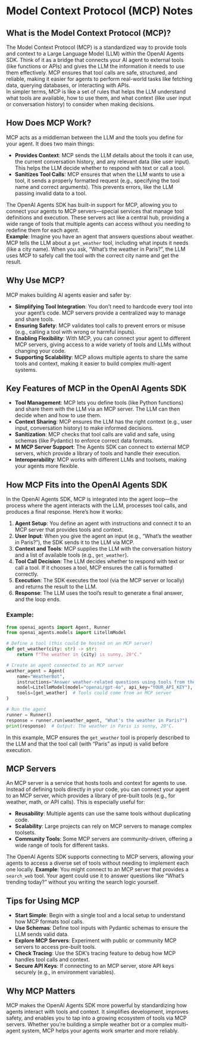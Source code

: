 
# Model Context Protocol (MCP) Notes

## What is the Model Context Protocol (MCP)?

The Model Context Protocol (MCP) is a standardized way to provide tools and context to a Large Language Model (LLM) within the OpenAI Agents SDK. Think of it as a bridge that connects your AI agent to external tools (like functions or APIs) and gives the LLM the information it needs to use them effectively. MCP ensures that tool calls are safe, structured, and reliable, making it easier for agents to perform real-world tasks like fetching data, querying databases, or interacting with APIs.  
In simpler terms, MCP is like a set of rules that helps the LLM understand what tools are available, how to use them, and what context (like user input or conversation history) to consider when making decisions.

## How Does MCP Work?

MCP acts as a middleman between the LLM and the tools you define for your agent. It does two main things:

- **Provides Context**: MCP sends the LLM details about the tools it can use, the current conversation history, and any relevant data (like user input). This helps the LLM decide whether to respond with text or call a tool.
- **Sanitizes Tool Calls**: MCP ensures that when the LLM wants to use a tool, it sends a properly formatted request (e.g., specifying the tool name and correct arguments). This prevents errors, like the LLM passing invalid data to a tool.

The OpenAI Agents SDK has built-in support for MCP, allowing you to connect your agents to MCP servers—special services that manage tool definitions and execution. These servers act like a central hub, providing a wide range of tools that multiple agents can access without you needing to redefine them for each agent.  
**Example**: Imagine you have an agent that answers questions about weather. MCP tells the LLM about a `get_weather` tool, including what inputs it needs (like a city name). When you ask, “What’s the weather in Paris?”, the LLM uses MCP to safely call the tool with the correct city name and get the result.

## Why Use MCP?

MCP makes building AI agents easier and safer by:

- **Simplifying Tool Integration**: You don’t need to hardcode every tool into your agent’s code. MCP servers provide a centralized way to manage and share tools.
- **Ensuring Safety**: MCP validates tool calls to prevent errors or misuse (e.g., calling a tool with wrong or harmful inputs).
- **Enabling Flexibility**: With MCP, you can connect your agent to different MCP servers, giving access to a wide variety of tools and LLMs without changing your code.
- **Supporting Scalability**: MCP allows multiple agents to share the same tools and context, making it easier to build complex multi-agent systems.

## Key Features of MCP in the OpenAI Agents SDK

- **Tool Management**: MCP lets you define tools (like Python functions) and share them with the LLM via an MCP server. The LLM can then decide when and how to use them.
- **Context Sharing**: MCP ensures the LLM has the right context (e.g., user input, conversation history) to make informed decisions.
- **Sanitization**: MCP checks that tool calls are valid and safe, using schemas (like Pydantic) to enforce correct data formats.
- **M MCP Server Support**: The Agents SDK can connect to external MCP servers, which provide a library of tools and handle their execution.
- **Interoperability**: MCP works with different LLMs and toolsets, making your agents more flexible.

## How MCP Fits into the OpenAI Agents SDK

In the OpenAI Agents SDK, MCP is integrated into the agent loop—the process where the agent interacts with the LLM, processes tool calls, and produces a final response. Here’s how it works:

1. **Agent Setup**: You define an agent with instructions and connect it to an MCP server that provides tools and context.
2. **User Input**: When you give the agent an input (e.g., “What’s the weather in Paris?”), the SDK sends it to the LLM via MCP.
3. **Context and Tools**: MCP supplies the LLM with the conversation history and a list of available tools (e.g., `get_weather`).
4. **Tool Call Decision**: The LLM decides whether to respond with text or call a tool. If it chooses a tool, MCP ensures the call is formatted correctly.
5. **Execution**: The SDK executes the tool (via the MCP server or locally) and returns the result to the LLM.
6. **Response**: The LLM uses the tool’s result to generate a final answer, and the loop ends.

### Example:

```python
from openai_agents import Agent, Runner
from openai_agents.models import LitellmModel

# Define a tool (this could be hosted on an MCP server)
def get_weather(city: str) -> str:
    return f"The weather in {city} is sunny, 20°C."

# Create an agent connected to an MCP server
weather_agent = Agent(
    name="WeatherBot",
    instructions="Answer weather-related questions using tools from the MCP server.",
    model=LitellmModel(model="openai/gpt-4o", api_key="YOUR_API_KEY"),
    tools=[get_weather]  # Tools could come from an MCP server
)

# Run the agent
runner = Runner()
response = runner.run(weather_agent, "What's the weather in Paris?")
print(response)  # Output: The weather in Paris is sunny, 20°C.
````

In this example, MCP ensures the `get_weather` tool is properly described to the LLM and that the tool call (with “Paris” as input) is valid before execution.

## MCP Servers

An MCP server is a service that hosts tools and context for agents to use. Instead of defining tools directly in your code, you can connect your agent to an MCP server, which provides a library of pre-built tools (e.g., for weather, math, or API calls). This is especially useful for:

* **Reusability**: Multiple agents can use the same tools without duplicating code.
* **Scalability**: Large projects can rely on MCP servers to manage complex toolsets.
* **Community Tools**: Some MCP servers are community-driven, offering a wide range of tools for different tasks.

The OpenAI Agents SDK supports connecting to MCP servers, allowing your agents to access a diverse set of tools without needing to implement each one locally.
**Example**: You might connect to an MCP server that provides a `search_web` tool. Your agent could use it to answer questions like “What’s trending today?” without you writing the search logic yourself.

## Tips for Using MCP

* **Start Simple**: Begin with a single tool and a local setup to understand how MCP formats tool calls.
* **Use Schemas**: Define tool inputs with Pydantic schemas to ensure the LLM sends valid data.
* **Explore MCP Servers**: Experiment with public or community MCP servers to access pre-built tools.
* **Check Tracing**: Use the SDK’s tracing feature to debug how MCP handles tool calls and context.
* **Secure API Keys**: If connecting to an MCP server, store API keys securely (e.g., in environment variables).

## Why MCP Matters

MCP makes the OpenAI Agents SDK more powerful by standardizing how agents interact with tools and context. It simplifies development, improves safety, and enables you to tap into a growing ecosystem of tools via MCP servers. Whether you’re building a simple weather bot or a complex multi-agent system, MCP helps your agents work smarter and more reliably.

